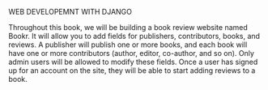 

WEB DEVELOPEMNT WITH DJANGO

Throughout this book, we will be building a book review website named Bookr. It will allow you to add fields for publishers, contributors, books, and reviews. A publisher will publish one or more books, and each book will have one or more contributors (author, editor, co-author, and so on). Only admin users will be allowed to modify these fields. Once a user has signed up for an account on the site, they will be able to start adding reviews to a book.


